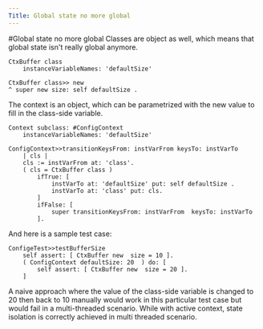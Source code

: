 ```yaml
---
Title: Global state no more global
---
```

#Global state no more global
Classes are object as well, which means that global state isn't really global anymore.

```
CtxBuffer class
	instanceVariableNames: 'defaultSize'

CtxBuffer class>> new
^ super new size: self defaultSize .
```

The context is an object, which can be parametrized with the new value to fill in the class-side variable.

```
Context subclass: #ConfigContext
	instanceVariableNames: 'defaultSize'
```

```
ConfigContext>>transitionKeysFrom: instVarFrom keysTo: instVarTo
	| cls |
	cls := instVarFrom at: 'class'.
	( cls = CtxBuffer class ) 
		ifTrue: [  
			instVarTo at: 'defaultSize' put: self defaultSize . 
			instVarTo at: 'class' put: cls. 
		] 
		ifFalse: [ 
			super transitionKeysFrom: instVarFrom  keysTo: instVarTo   
		].
```


And here is a sample test case:

```
ConfigeTest>>testBufferSize
	self assert: [ CtxBuffer new  size = 10 ].
	( ConfigContext defaultSize: 20  ) do: [
		self assert: [ CtxBuffer new  size = 20 ].
	]
```

A naive approach where the value of the class-side variable is changed to 20 then back to 10 manually would work in this particular test case but would fail in a multi-threaded scenario. While with active context, state isolation is correctly achieved in multi threaded scenario.
